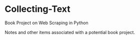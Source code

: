 # Collecting-Text
Book Project on Web Scraping in Python

Notes and other items associated with a potential book project.
